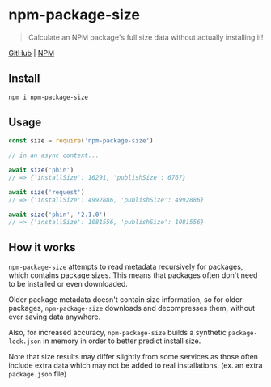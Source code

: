 # npm-package-size
> Calculate an NPM package's full size data without actually installing it!

[GitHub](https://github.com/ethanent/npm-package-size) | [NPM](https://www.npmjs.com/package/npm-package-size)

## Install

```bash
npm i npm-package-size
```

## Usage

```js
const size = require('npm-package-size')

// in an async context...

await size('phin')
// => {'installSize': 16291, 'publishSize': 6767}

await size('request')
// => {'installSize': 4992886, 'publishSize': 4992886}
```

```js
await size('phin', '2.1.0')
// => {'installSize': 1081556, 'publishSize': 1081556}
```

## How it works

`npm-package-size` attempts to read metadata recursively for packages, which contains package sizes. This means that packages often don't need to be installed or even downloaded.

Older package metadata doesn't contain size information, so for older packages, `npm-package-size` downloads and decompresses them, without ever saving data anywhere.

Also, for increased accuracy, `npm-package-size` builds a synthetic `package-lock.json` in memory in order to better predict install size.

Note that size results may differ slightly from some services as those often include extra data which may not be added to real installations. (ex. an extra `package.json` file)